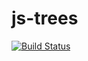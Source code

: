 # js-trees

[![Build Status](https://travis-ci.org/hexlet-components/js-trees.svg?branch=master)](https://travis-ci.org/hexlet-components/js-trees)